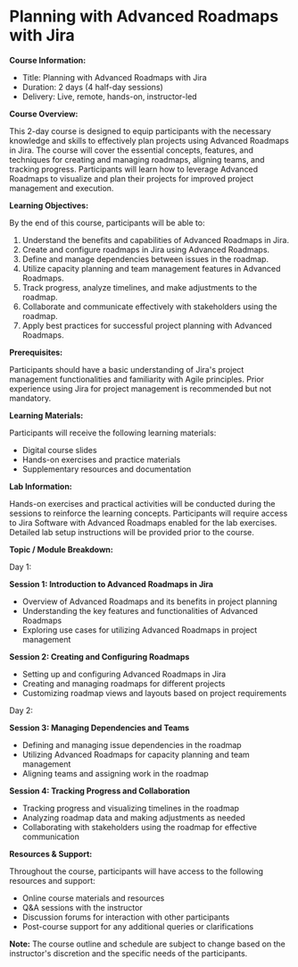 # Planning with Advanced Roadmaps with Jira

**Course Information:**

- Title: Planning with Advanced Roadmaps with Jira
- Duration: 2 days (4 half-day sessions)
- Delivery: Live, remote, hands-on, instructor-led

**Course Overview:**

This 2-day course is designed to equip participants with the necessary knowledge and skills to effectively plan projects using Advanced Roadmaps in Jira. The course will cover the essential concepts, features, and techniques for creating and managing roadmaps, aligning teams, and tracking progress. Participants will learn how to leverage Advanced Roadmaps to visualize and plan their projects for improved project management and execution.

**Learning Objectives:**

By the end of this course, participants will be able to:

1. Understand the benefits and capabilities of Advanced Roadmaps in Jira.
2. Create and configure roadmaps in Jira using Advanced Roadmaps.
3. Define and manage dependencies between issues in the roadmap.
4. Utilize capacity planning and team management features in Advanced Roadmaps.
5. Track progress, analyze timelines, and make adjustments to the roadmap.
6. Collaborate and communicate effectively with stakeholders using the roadmap.
7. Apply best practices for successful project planning with Advanced Roadmaps.

**Prerequisites:**

Participants should have a basic understanding of Jira's project management functionalities and familiarity with Agile principles. Prior experience using Jira for project management is recommended but not mandatory.

**Learning Materials:**

Participants will receive the following learning materials:

- Digital course slides
- Hands-on exercises and practice materials
- Supplementary resources and documentation

**Lab Information:**

Hands-on exercises and practical activities will be conducted during the sessions to reinforce the learning concepts. Participants will require access to Jira Software with Advanced Roadmaps enabled for the lab exercises. Detailed lab setup instructions will be provided prior to the course.

**Topic / Module Breakdown:**

Day 1:

**Session 1: Introduction to Advanced Roadmaps in Jira**
- Overview of Advanced Roadmaps and its benefits in project planning
- Understanding the key features and functionalities of Advanced Roadmaps
- Exploring use cases for utilizing Advanced Roadmaps in project management

**Session 2: Creating and Configuring Roadmaps**
- Setting up and configuring Advanced Roadmaps in Jira
- Creating and managing roadmaps for different projects
- Customizing roadmap views and layouts based on project requirements

Day 2:

**Session 3: Managing Dependencies and Teams**
- Defining and managing issue dependencies in the roadmap
- Utilizing Advanced Roadmaps for capacity planning and team management
- Aligning teams and assigning work in the roadmap

**Session 4: Tracking Progress and Collaboration**
- Tracking progress and visualizing timelines in the roadmap
- Analyzing roadmap data and making adjustments as needed
- Collaborating with stakeholders using the roadmap for effective communication

**Resources & Support:**

Throughout the course, participants will have access to the following resources and support:

- Online course materials and resources
- Q&A sessions with the instructor
- Discussion forums for interaction with other participants
- Post-course support for any additional queries or clarifications

**Note:** The course outline and schedule are subject to change based on the instructor's discretion and the specific needs of the participants.
